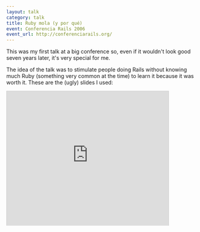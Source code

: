 ```yaml
---
layout: talk
category: talk
title: Ruby mola (y por qué)
event: Conferencia Rails 2006
event_url: http://conferenciarails.org/
---
```


This was my first talk at a big conference so, even if it wouldn't look good seven years later, it's very special for me.

The idea of the talk was to stimulate people doing Rails without knowing much Ruby (something very common at the time) to learn it because it was worth it. These are the (ugly) slides I used:

<iframe src="http://www.slideshare.net/slideshow/embed_code/15675" width="427" height="356" frameborder="0" marginwidth="0" marginheight="0" scrolling="no" style="border:1px solid #CCC;border-width:1px 1px 0;margin-bottom:5px" allowfullscreen webkitallowfullscreen mozallowfullscreen> </iframe>